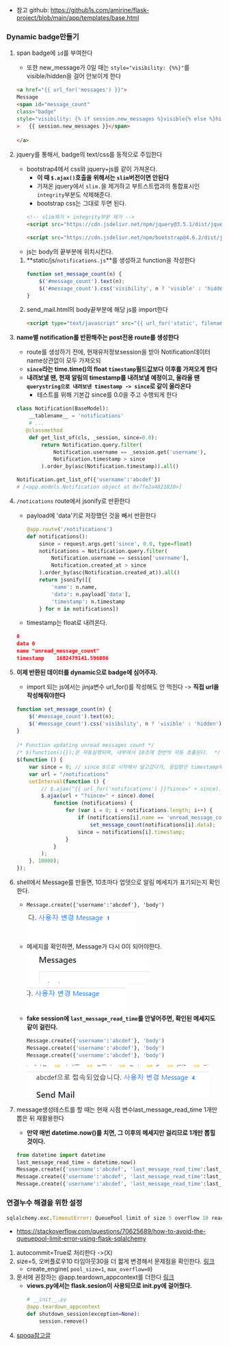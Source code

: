 - 참고 github: https://github1s.com/amirine/flask-project/blob/main/app/templates/base.html

### Dynamic badge만들기
1. span badge에 `id`를 부여한다
   - 또한 new_message가 0일 때는 `style="visibility: {%%}"`를 visible/hidden을 걸어 안보이게 한다
   ```html
   <a href="{{ url_for('messages') }}">
   Message
   <span id="message_count"
   class="badge"
   style="visibility: {% if session.new_messages %}visible{% else %}hidden {% endif %};"
   >   {{ session.new_messages }}</span>
   
   </a>
   ```
   

2. jquery를 통해서, badge의 text/css를 동적으로 주입한다
   - bootstrap4에서 css와 jquery+js를 같이 가져온다.
     - **이 때 `$.ajax()`호출을 위해서는 `slim`버전이면 안된다**
     - 가져온 jquery에서 `slim.`을 제거하고 부트스트랩과의 통합표시인 `integrity`부분도 삭제해준다.
     - bootstrap css는 그대로 두면 된다.
     ```html
     <!-- slim제거 + integrity부분 제거 -->
     <script src="https://cdn.jsdelivr.net/npm/jquery@3.5.1/dist/jquery.min.js" ></script>
     ```
     ```html
     <script src="https://cdn.jsdelivr.net/npm/bootstrap@4.6.2/dist/js/bootstrap.bundle.min.js" integrity="sha384-Fy6S3B9q64WdZWQUiU+q4/2Lc9npb8tCaSX9FK7E8HnRr0Jz8D6OP9dO5Vg3Q9ct" crossorigin="anonymous"></script>
     ```
   - js는 body의 끝부분에  위치시킨다.
   1. **static/js/`notifications.js`**를 생성하고 function을 작성한다
      ```js
      function set_message_count(n) {
          $('#message_count').text(n);
          $('#message_count').css('visibility', n ? 'visible' : 'hidden');
      }
      ```
   2. send_mail.html의 body끝부분에 해당 js를 import한다
      ```html
      <script type="text/javascript" src="{{ url_for('static', filename='js/notifications.js') }}"></script>
      ```
      
3. **name별 notification를 반환해주는 post전용 route를 생성한다**
   - route를 생성하기 전에, 현재유저정보session을 받아 Notification데이터 name상관없이 모두 가져오되
   - **`since`라는 time.time()의 float `timestamp`필드값보다 이후를 가져오게 한다**
   - **내려보낼 땐, 현재 알림의 timestamp를 내려보낼 예정이고, 올라올 땐 `querystring으로 내려보낸 timestamp -> since`로 같이 올라온다**
       - 테스트를 위해 기본갑 since를 0.0을 주고 수행되게 한다 
   ```python
   class Notification(BaseModel):
       __tablename__ = 'notifications'
       # ...
      @classmethod
       def get_list_of(cls, _session, since=0.0):
           return Notification.query.filter(
               Notification.username == _session.get('username'),
               Notification.timestamp > since
           ).order_by(asc(Notification.timestamp)).all()
   ```
   ```python
   Notification.get_list_of({'username':'abcdef'})
   # [<app.models.Notification object at 0x7fe2a4821820>]
   ```
   

4. `/notications` route에서 jsonify로 반환한다
   - payload에 'data'키로 저장했던 것을 빼서 반환한다
      ```python
      @app.route('/notifications')
      def notifications():
          since = request.args.get('since', 0.0, type=float)
          notifications = Notification.query.filter(
              Notification.username == session['username'],
              Notification.created_at > since
          ).order_by(asc(Notification.created_at)).all()
          return jsonify([{
              'name': n.name,
              'data': n.payload['data'],
              'timestamp': n.timestamp
          } for n in notifications])
     ```
   - timestamp는 float로 내려온다.
   ```json
   0	
   data	0
   name	"unread_message_count"
   timestamp	1682479141.596086
   ```
   

5. **이제 반환된 데이터를 dynamic으로 badge에 심어주자.**
    - import 되는 js에서는 jinja변수 url_for()를 작성해도 안 먹힌다 -> **직접 url을 작성해줘야한다**
    ```js
    function set_message_count(n) {
        $('#message_count').text(n);
        $('#message_count').css('visibility', n ? 'visible' : 'hidden');
    }
    
    /* Function updating unread messages count */
    /* $(function(){});은 자동실행되며, 내부에서 10초에 한번씩 자동 호출된다.  */
    $(function () {
        var since = 0; // since 0으로 시작해서 달고갔다가, 응답받은 timestamp에 의해 업뎃
        var url = "/notifications"
        setInterval(function () {
            // $.ajax("{{ url_for('notifications') }}?since=" + since).done(
            $.ajax(url + "?since=" + since).done(
                function (notifications) {
                    for (var i = 0; i < notifications.length; i++) {
                        if (notifications[i].name == 'unread_message_count')
                            set_message_count(notifications[i].data);
                        since = notifications[i].timestamp;
                    }
                }
            );
        }, 10000);
    });
    ```
6. shell에서 Message를 만들면, 10초마다 업뎃으로 알림 메세지가 표기되는지 확인한다.   
   - `Message.create({'username':'abcdef'}, 'body')`
      ![img.png](images/message_update1.png)
   - 메세지를 확인하면, Message가 다시 0이 되어야한다.
      ![img_2.png](images/message_update2.png)
      ![img_1.png](images/message_update3.png)
   - **fake session에 `last_message_read_time`를 안넣어주면, 확인된 메세지도 같이 걸린다.**
      ```python
      Message.create({'username':'abcdef'}, 'body')
      Message.create({'username':'abcdef'}, 'body')
      Message.create({'username':'abcdef'}, 'body')
      ```
      ![img_3.png](images/message_update4.png)
7. message생성테스트를 할 때는 현재 시점 변수last_message_read_time 1개만 뽑은 뒤 재활용한다
    - **만약 매번 datetime.now()를 치면, 그 이후의 메세지만 걸리므로 1개만 뽑힐 것이다.**
    ```python
    from datetime import datetime
    last_message_read_time = datetime.now()
    Message.create({'username':'abcdef', 'last_message_read_time':last_message_read_time}, 'body')
    Message.create({'username':'abcdef', 'last_message_read_time':last_message_read_time}, 'body')
    Message.create({'username':'abcdef', 'last_message_read_time':last_message_read_time}, 'body')
    ```


### 연결누수  해결을 위한 설정
```python
sqlalchemy.exc.TimeoutError: QueuePool limit of size 5 overflow 10 reached, connection timed out, timeout 30.00
```
- https://stackoverflow.com/questions/70625689/how-to-avoid-the-queuepool-limit-error-using-flask-sqlalchemy
1. autocommit=True로 처리한다 ->(X)
2. size=5, 오버플로우10 타임아웃30을 더 짧게 변경해서 문제점을 확인한다. [링크](https://stackoverflow.com/questions/70625689/how-to-avoid-the-queuepool-limit-error-using-flask-sqlalchemy)
   - create_engine( `pool_size=1`, `max_overflow=0`) 
3. 문서에 권장하는 @app.teardown_appcontext를 더한다 [링크](https://stackoverflow.com/questions/24956894/sql-alchemy-queuepool-limit-overflow)
   - **views.py에서는 flask.sesion이 사용되므로 init.py에 걸어줬다.**
       ```python
       # __init__.py
       @app.teardown_appcontext
       def shutdown_session(exception=None):
           session.remove()
       ```
4. [spoqa참고글](https://spoqa.github.io/2018/01/17/connection-pool-of-sqlalchemy.html)